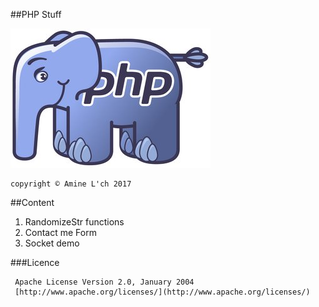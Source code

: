 ##PHP Stuff

![php logo](logo-php.jpg "php logo")

    copyright © Amine L'ch 2017

##Content

 1. RandomizeStr functions
 2. Contact me Form 
 3. Socket demo 
 
 ###Licence
 

     Apache License Version 2.0, January 2004 
     [http://www.apache.org/licenses/](http://www.apache.org/licenses/)
